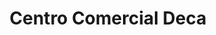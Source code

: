 ---
title: "Centro Comercial Deca"
url: /san-jose-de-guanipa/centro-comercial-deca/
shop: Einkaufszentrum
---